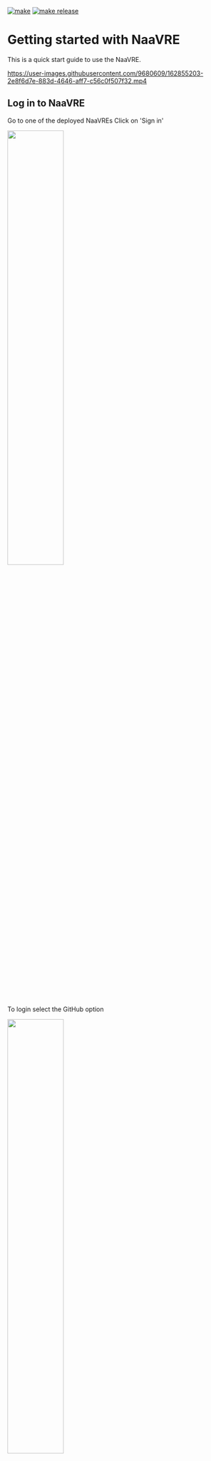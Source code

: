 [![make](https://github.com/QCDIS/NaaVRE/actions/workflows/make.yml/badge.svg)](https://github.com/QCDIS/NaaVRE/actions/workflows/make.yml)
[![make release](https://github.com/QCDIS/NaaVRE/actions/workflows/make-relese.yml/badge.svg)](https://github.com/QCDIS/NaaVRE/actions/workflows/make-relese.yml)
# Getting started with NaaVRE

This is a quick start guide to use the NaaVRE.


https://user-images.githubusercontent.com/9680609/162855203-2e8f6d7e-883d-4646-aff7-c56c0f507f32.mp4



## Log in to NaaVRE

Go to one of the deployed NaaVREs
Click on 'Sign in'

<img src="https://user-images.githubusercontent.com/9680609/162737176-40a0f99c-914a-430e-9722-d09b9e564fb5.png" width="50%" height="50%">


To login select the GitHub option 

<img src="https://user-images.githubusercontent.com/9680609/162738248-02ad6183-c0cc-47c3-8872-f88652e55343.png" width="50%" height="50%">


Select the 'Latest version of VL'  and click Start.

<img src="https://user-images.githubusercontent.com/9680609/162750631-b29ca350-e5b5-4399-a6b1-704c4a15872e.png" width="50%" height="50%">

## Configure GitHub Token

On the top menu select 'LifeWatch VRE->Manage Credentials->GitHub'. Add the GitHub url and token you created from the template project at: https://github.com/QCDIS/NaaVRE-cells 

<img src="https://user-images.githubusercontent.com/9680609/164538604-b91c3c00-4760-44c3-8477-371c54951ec0.png" width="50%" height="50%">



https://user-images.githubusercontent.com/9680609/164538758-d34f6d4c-5231-4f7e-a1d0-94cab83e9fce.mp4


## Download sample notebook 

From the section 'Other' click on 'Terminal'  
<img src="https://user-images.githubusercontent.com/9680609/162739524-e200f407-6efb-4748-a863-4c95bf310f86.png" width="50%" height="50%">


In the new terminal type:
```
wget https://raw.githubusercontent.com/QCDIS/lifewatch-notebooks/main/eEcolidar/laserfarm_retiling.ipynb
```

<img src="https://user-images.githubusercontent.com/9680609/162740015-ec2d5554-6c6a-4c3b-a4cd-b7c2270adced.png" width="50%" height="50%">


You will notice a new notebook is downloaded. Close the terminal. 

<img src="https://user-images.githubusercontent.com/9680609/162744015-b19408dd-35e3-4a5a-a178-ca21b7f3d63e.png" width="50%" height="50%">


## Containerize notebook cells 


Open the notebook. Next on the left click on the LifeWatch panel.

<img src="https://user-images.githubusercontent.com/9680609/162744335-eea6a0bd-14d5-4ed4-b678-c01e3b71188e.png" width="50%" height="50%">

Select the 'Fetch Laz File' cell.

<img src="https://user-images.githubusercontent.com/9680609/162744821-fffaa346-2aa9-4e8f-9894-d54bc1928096.png" width="50%" height="50%">

On the 'Inputs and Outputs' of the Component containerizer select the types as shown below. When all the types are added Click 'ADD TO CATALOG'

<img src="https://user-images.githubusercontent.com/9680609/162745361-6d09440f-9ae9-434d-8ed8-a81f28865b1a.png" width="50%" height="50%">

Select the 'Retiling' cell. On the 'Inputs and Outputs' of the Component containerizer select the types as shown below. When all the types are added Click 'ADD TO CATALOG'

<img src="https://user-images.githubusercontent.com/9680609/162830069-1f0ba0a9-f068-4940-a448-100cd278c74e.png" width="50%" height="50%">


----

## NOTE 

When you click 'ADD TO CATALOG' you may get the following warning:

<img src="https://user-images.githubusercontent.com/9680609/162751191-c0000e65-9132-44c5-9967-d0a6b65c7743.png" width="50%" height="50%">

 To solve this go through all the inputs and outputs, select a different type and then back the type shown in the image above. 

----


## Construct Workflow 

Go to 'File->New Launcher'. On the bottom section 'LifeWatch VRE' click on the 'Experiment Manager'.

<img src="https://user-images.githubusercontent.com/9680609/162753068-8704c396-5391-45c5-853c-48d607df3472.png" width="50%" height="50%">

By dragging and dropping the cells on the left, construct the workflow shown bellow. 

<img src="https://user-images.githubusercontent.com/9680609/162758227-2eebddd7-3e84-490b-8df4-1c7a80c55d71.png" width="50%" height="50%">


Click on 'EXPORT WORKFLOW' and go to the File Browser by selecting the icon on the top left. 

<img src="https://user-images.githubusercontent.com/9680609/162760145-9dfcfe6a-b105-4474-badb-057d5225b6de.png" width="50%" height="50%">

There you should see a file named 'workflow.yaml'. If you open it, it should look like this:

```yaml
apiVersion: argoproj.io/v1alpha1
kind: Workflow
metadata:
  generateName: workflow-test-
spec:
    entrypoint: workflow-test
    arguments:
      parameters:
      - name: param_login
        value: ''
      - name: param_hostname
        value: ''
      - name: param_password
        value: ''
    templates:
    - name: workflow-test
      dag:
        tasks:
        - name: fetch-laz-files-demo
          template: fetch-laz-files-demo-tmp
          arguments:
            parameters:
            - {name: param_login, value: "{{workflow.parameters.param_login}}"}
            - {name: param_hostname, value: "{{workflow.parameters.param_hostname}}"}
            - {name: param_password, value: "{{workflow.parameters.param_password}}"}
        - name: retiling-demo
          dependencies: [ fetch-laz-files-demo ]
          template: retiling-demo-tmp
          arguments:
            parameters:
            - {name: laz_files, value: "{{item}}"}
            - {name: param_login, value: "{{workflow.parameters.param_login}}"}
            - {name: param_hostname, value: "{{workflow.parameters.param_hostname}}"}
            - {name: param_password, value: "{{workflow.parameters.param_password}}"}
          withParam: "{{tasks.fetch-laz-files-demo.outputs.parameters.outs}}"

    - name: fetch-laz-files-demo-tmp
      outputs:
        parameters:
          - name: outs
            valueFrom:
              path: /tmp/outputs.json
      container:
        image: "qcdis/fetch-laz-files-demo"
        command: ["/bin/bash", "-c"]
        args:
          - source /venv/bin/activate;
            python fetch-laz-files-demo.py
            --param_login {{workflow.parameters.param_login}}
            --param_hostname {{workflow.parameters.param_hostname}}
            --param_password {{workflow.parameters.param_password}};
    - name: retiling-demo-tmp
      inputs:
        parameters:
        - name: laz_files
        - name: param_login
        - name: param_hostname
        - name: param_password
      outputs:
        parameters:
          - name: outs
            valueFrom:
              path: /tmp/outputs.json
      container:
        image: "qcdis/retiling-demo"
        command: ["/bin/bash", "-c"]
        args:
          - source /venv/bin/activate;
            echo  {{inputs.parameters.laz_files}} > /tmp/inputs.json;
            python retiling-demo.py
            --param_login {{workflow.parameters.param_login}}
            --param_hostname {{workflow.parameters.param_hostname}}
            --param_password {{workflow.parameters.param_password}};
```

Download that file on your own machine. 

## Execute the workflow

Go to the Argo workflow engine and click on the workflow templates.

<img src="https://user-images.githubusercontent.com/9680609/162761426-7616a345-b1f3-48b3-b7d9-06eae7e1f75f.png" width="50%" height="50%">

Click on the 'CREATE NEW WORKFLOW TEMPLATE' and upload the workflow.yaml file and click '+CREATE'

<img src="https://user-images.githubusercontent.com/9680609/162762038-ca469845-57ec-4579-b6e9-2801f9557fa5.png" width="50%" height="50%">


Now click on '+ SUBMIT'

<img src="https://user-images.githubusercontent.com/9680609/162762394-e6839f7f-8e95-4775-9425-cdbbeaa28b3b.png" width="50%" height="50%">


Fill in the perimeters as shown below and click '+ SUBMIT'

<img src="https://user-images.githubusercontent.com/9680609/162762707-1eba8e59-6d7b-4cc2-8bde-391863e63e5d.png" width="50%" height="50%">

When the workflow completes its execution  it should look like this:

<img src="https://user-images.githubusercontent.com/9680609/162831481-23c8a69c-1bf4-4b96-ab9d-01da6b618c72.png" width="50%" height="50%">

